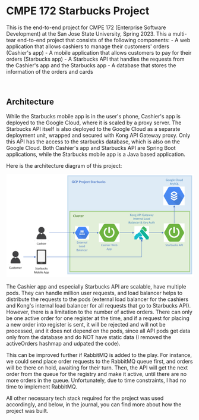# CMPE 172 Starbucks Project

This is the end-to-end project for CMPE 172 (Enterprise Software Development) at the San Jose State University, Spring 2023. This a multi-tear end-to-end project that consists of the following components:
    - A web application that allows cashiers to manage their customers' orders (Cashier's app)
    - A mobile application that allows customers to pay for their orders (Starbucks app)
    - A Starbucks API that handles the requests from the Cashier's app and the Starbucks app
    - A database that stores the information of the orders and cards

<br>

## Architecture

While the Starbucks mobile app is in the user's phone, Cashier's app is deployed to the Google Cloud, where it is scaled by a proxy server. The Starbucks API itself is also deployed to the Google Cloud as a separate deployment unit, wrapped and secured with Kong API Gateway proxy. Only this API has the access to the starbucks database, which is also on the Google Cloud. Both Cashier's app and Starbucks API are Spring Boot applications, while the Starbucks mobile app is a Java based application.

Here is the architecture diagram of this project:

![](images/diagram.png)

The Cashier app and especially Starbucks API are scalable, have multiple pods. They can handle million user requests, and load balancer helps to distribute the requests to the pods (external load balancer for the cashiers and Kong's internal load balancer for all requests that go to Starbucks API). However, there is a limitation to the number of active orders. There can only be one active order for one register at the time, and if a request for placing a new order into register is sent, it will be rejected and will not be processed, and it does not depend on the pods, since all API pods get data only from the database and do NOT have static data (I removed the activeOrders hashmap and udpated the code).

This can be improved further if RabbitMQ is added to the play. For instance, we could send place order requests to the RabbitMQ queue first, and orders will be there on hold, awaiting for their turn. Then, the API will get the next order from the queue for the registry and make it active, until there are no more orders in the queue. Unfortunately, due to time constraints, I had no time to implement RabbitMQ.

All other necessary tech stack required for the project was used accordingly, and below, in the journal, you can find more about how the project was built.

<br>